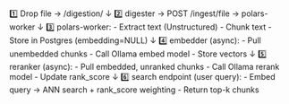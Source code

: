 
1️⃣ Drop file → /digestion/
   ↓
2️⃣ digester → POST /ingest/file → polars-worker
   ↓
3️⃣ polars-worker:
       - Extract text (Unstructured)
       - Chunk text
       - Store in Postgres (embedding=NULL)
   ↓
4️⃣ embedder (async):
       - Pull unembedded chunks
       - Call Ollama embed model
       - Store vectors
   ↓
5️⃣ reranker (async):
       - Pull embedded, unranked chunks
       - Call Ollama rerank model
       - Update rank_score
   ↓
6️⃣ search endpoint (user query):
       - Embed query → ANN search + rank_score weighting
       - Return top-k chunks
